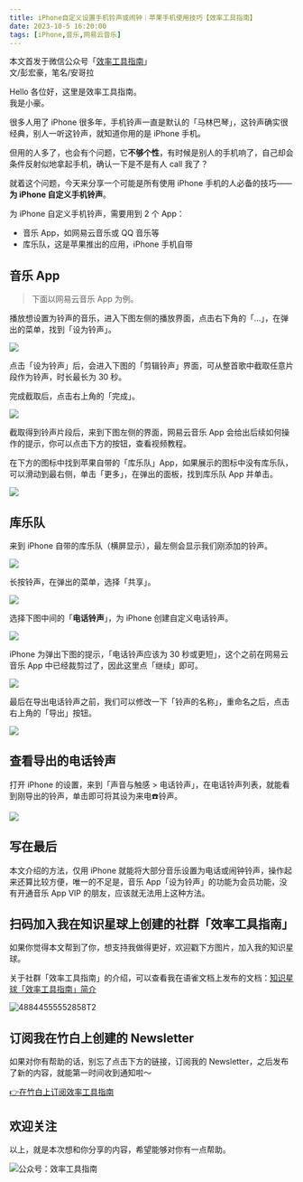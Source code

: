 ```yaml
---
title: iPhone自定义设置手机铃声或闹钟｜苹果手机使用技巧【效率工具指南】  
date: 2023-10-5 16:20:00               
tags: [iPhone,音乐,网易云音乐]                                                                               
---
```

本文首发于微信公众号「[效率工具指南](https://mp.weixin.qq.com/s/3Bf1z0gHX_dGdINGaV5pjQ)」   
文/彭宏豪，笔名/安哥拉


Hello 各位好，这里是效率工具指南。  
我是小豪。  

很多人用了 iPhone 很多年，手机铃声一直是默认的「马林巴琴」，这铃声确实很经典，别人一听这铃声，就知道你用的是 iPhone 手机。  

但用的人多了，也会有个问题，它**不够个性**，有时候是别人的手机响了，自己却会条件反射似地拿起手机，确认一下是不是有人 call 我了？    

就着这个问题，今天来分享一个可能是所有使用 iPhone 手机的人必备的技巧——**为 iPhone 自定义手机铃声**。  

为 iPhone 自定义手机铃声，需要用到 2 个 App：  

* 音乐 App，如网易云音乐或 QQ 音乐等    
* 库乐队，这是苹果推出的应用，iPhone 手机自带   

## 音乐 App

> 下面以网易云音乐 App 为例。   

播放想设置为铃声的音乐，进入下图左侧的播放界面，点击右下角的「…」，在弹出的菜单，找到「设为铃声」。   

![](https://img.penghh.fun/2023/11/25/stiiitch20231005110833.jpg)

点击「设为铃声」后，会进入下图的「剪辑铃声」界面，可从整首歌中截取任意片段作为铃声，时长最长为 30 秒。  

完成截取后，点击右上角的「完成」。   

![](https://img.penghh.fun/2023/10/05/img8245.jpg)


截取得到铃声片段后，来到下图左侧的界面，网易云音乐 App 会给出后续如何操作的提示，你可以点击下方的按钮，查看视频教程。  


在下方的图标中找到苹果自带的「库乐队」App，如果展示的图标中没有库乐队，可以滑动到最右侧，单击「更多」，在弹出的面板，找到库乐队 App 并单击。    


![](https://img.penghh.fun/2023/10/05/ae6436212d98413194e2e1444eca31781201a.jpeg)


## 库乐队

来到 iPhone 自带的库乐队（横屏显示），最左侧会显示我们刚添加的铃声。     

![](https://img.penghh.fun/2023/10/05/img8248.PNG)
 

长按铃声，在弹出的菜单，选择「共享」。    

![](https://img.penghh.fun/2023/10/05/img8249.PNG)


选择下图中间的「**电话铃声**」，为 iPhone 创建自定义电话铃声。       


![](https://img.penghh.fun/2023/10/05/img8250.PNG)

iPhone 为弹出下图的提示，「电话铃声应该为 30 秒或更短」，这个之前在网易云音乐 App 中已经裁剪过了，因此这里点「继续」即可。  


![](https://img.penghh.fun/2023/10/05/img8252.PNG)

最后在导出电话铃声之前，我们可以修改一下「铃声的名称」，重命名之后，点击右上角的「导出」按钮。      


![](https://img.penghh.fun/2023/10/05/img8253.PNG)


## 查看导出的电话铃声


打开 iPhone 的设置，来到「声音与触感 > 电话铃声」，在电话铃声列表，就能看到刚导出的铃声，单击即可将其设为来电☎️铃声。   
   


![](https://img.penghh.fun/2023/10/05/img8255.PNG)


## 写在最后

本文介绍的方法，仅用 iPhone 就能将大部分音乐设置为电话或闹钟铃声，操作起来还算比较方便，唯一的不足是，音乐 App「设为铃声」的功能为会员功能，没有开通音乐 App VIP 的朋友，应该就无法用上这种方法。  


## 扫码加入我在知识星球上创建的社群「效率工具指南」  

如果你觉得本文帮到了你，想支持我做得更好，欢迎戳下方图片，加入我的知识星球。     

关于社群「效率工具指南」的介绍，可以查看我在语雀文档上发布的文档：[知识星球「效率工具指南」简介](https://www.yuque.com/penghonghao/af0aai/glwrg2dl0dqlegi6?singleDoc#)    

![48844555552858T2](https://img.penghh.fun/2023/03/25/48844555552858t2.JPG)   


## 订阅我在竹白上创建的 Newsletter   

如果对你有帮助的话，别忘了点击下方的链接，订阅我的 Newsletter，之后发布了新的内容，就能第一时间收到通知啦～  

[👉在竹白上订阅效率工具指南](https://penghh.zhubai.love/)         

## 欢迎关注     

以上，就是本次想和你分享的内容，希望能够对你有一点帮助。     

![公众号：效率工具指南](https://img.penghh.fun/2021/05/28/gong-zhong-hao-wei-bu-er-wei-ma-dailogo.png)   

 